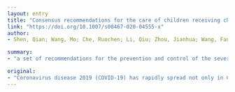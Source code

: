 ```yaml
---
layout: entry
title: "Consensus recommendations for the care of children receiving chronic dialysis in association with the COVID-19 epidemic"
link: "https://doi.org/10.1007/s00467-020-04555-x"
author:
- Shen, Qian; Wang, Mo; Che, Ruochen; Li, Qiu; Zhou, Jianhua; Wang, Fang; Shen, Ying; Ding, Jie; Huang, Songming; Yap, Hui-Kim; Warady, Bradley A.; Xu, Hong; Zhang, Aihua

summary:
- "a set of recommendations for the prevention and control of the severe acute respiratory syndrome coronavirus 2 (SARS-CoV-2) and COVID-19 in pediatric hemodialysis (HD) centers and in home peritoneal dialysis (PD) settings have been proposed. The recommendations are based on the epidemiological features of the disease, susceptibility factors, and preventive and control strategies. They will be updated as new information regarding the disease becomes available."

original:
- "Coronavirus disease 2019 (COVID-19) has rapidly spread not only in China but throughout the world. Children with kidney failure (chronic kidney disease (CKD) stage 5) are at significant risk for COVID-19. In turn, a set of recommendations for the prevention and control of the severe acute respiratory syndrome coronavirus 2 (SARS-CoV-2) and COVID-19 in pediatric hemodialysis (HD) centers and in home peritoneal dialysis (PD) settings have been proposed. The recommendations are based on the epidemiological features of the SARS-CoV-2 virus and COVID-19 disease, susceptibility factors, and preventive and control strategies. These recommendations will be updated as new information regarding SARS-CoV-2 and COVID-19 becomes available."
---
```


